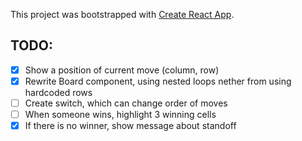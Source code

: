 This project was bootstrapped with [Create React App](https://github.com/facebook/create-react-app).

## TODO:
- [x] Show a position of current move (column, row)
- [x] Rewrite Board component, using nested loops nether from using hardcoded rows
- [ ] Create switch, which can change order of moves
- [ ] When someone wins, highlight 3 winning cells
- [x] If there is no winner, show message about standoff

